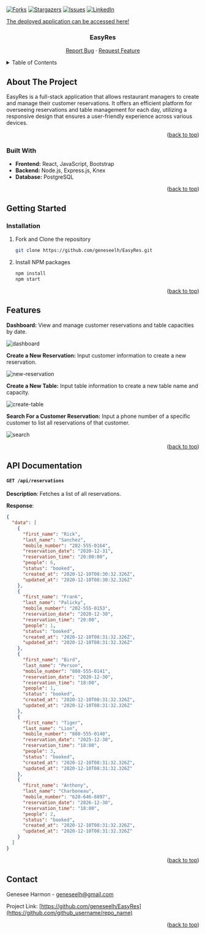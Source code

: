 <a name="readme-top"></a>

[![Forks][forks-shield]][forks-url]
[![Stargazers][stars-shield]][stars-url]
[![Issues][issues-shield]][issues-url]
[![LinkedIn][linkedin-shield]][linkedin-url]

[The deployed application can be accessed here!](https://easyres.onrender.com)

<div align="center">
<h3 align="center">EasyRes</h3>

  <p align="center">
    <a href="https://github.com/geneseelh/restaurant-reservation/issues">Report Bug</a>
    ·
    <a href="https://github.com/geneseelh/restaurant-reservation/issues">Request Feature</a>
  </p>
</div>

<!-- TABLE OF CONTENTS -->
<details>
  <summary>Table of Contents</summary>
  <ol>
    <li>
      <a href="#about-the-project">About The Project</a>
      <ul>
        <li><a href="#built-with">Built With</a></li>
      </ul>
    </li>
    <li>
      <a href="#getting-started">Getting Started</a>
      <ul>
        <li><a href="#installation">Installation</a></li>
      </ul>
    </li>
    <li><a href="#features">Features</a></li>
    <li><a href="#api-documentation">API Documentation</a></li>
    <li><a href="#contact">Contact</a></li>
  </ol>
</details>

## About The Project

EasyRes is a full-stack application that allows restaurant managers to create and manage their customer reservations. It offers an efficient platform for overseeing reservations and table management for each day, utilizing a responsive design that ensures a user-friendly experience across various devices.

<p align="right">(<a href="#readme-top">back to top</a>)</p>

### Built With

- **Frontend:** React, JavaScript, Bootstrap
- **Backend:** Node.js, Express.js, Knex
- **Database:** PostgreSQL

<p align="right">(<a href="#readme-top">back to top</a>)</p>

## Getting Started

### Installation

1. Fork and Clone the repository
   ```sh
   git clone https://github.com/geneseelh/EasyRes.git
   ```
2. Install NPM packages
   ```sh
   npm install
   npm start
   ```
   <p align="right">(<a href="#readme-top">back to top</a>)</p>

## Features

**Dashboard:** View and manage customer reservations and table capacities by date.

<!-- screenshot of dashboard -->

![dashboard](https://github.com/geneseelh/restaurant-reservation/assets/129642269/986531ea-febe-4f2e-b282-3e9dd2431103)

**Create a New Reservation:** Input customer information to create a new reservation.

<!-- screenshot of new reservation form -->

![new-reservation](https://github.com/geneseelh/restaurant-reservation/assets/129642269/e39effb8-2b2e-414c-846d-a4d3456ed6b6)

**Create a New Table:** Input table information to create a new table name and capacity.

<!-- screenshot of new table form -->

![create-table](https://github.com/geneseelh/restaurant-reservation/assets/129642269/906ffc2a-3198-462c-836a-b8a645abf263)

**Search For a Customer Reservation:** Input a phone number of a specific customer to list all reservations of that customer.

<!-- screenshot of search page -->

![search](https://github.com/geneseelh/restaurant-reservation/assets/129642269/096525a8-23c2-42e2-b0cd-47a669c920a5)

<p align="right">(<a href="#readme-top">back to top</a>)</p>

## API Documentation

#### `GET /api/reservations`

**Description**: Fetches a list of all reservations.

**Response**:

```json
{
  "data": [
    {
      "first_name": "Rick",
      "last_name": "Sanchez",
      "mobile_number": "202-555-0164",
      "reservation_date": "2020-12-31",
      "reservation_time": "20:00:00",
      "people": 6,
      "status": "booked",
      "created_at": "2020-12-10T08:30:32.326Z",
      "updated_at": "2020-12-10T08:30:32.326Z"
    },
    {
      "first_name": "Frank",
      "last_name": "Palicky",
      "mobile_number": "202-555-0153",
      "reservation_date": "2020-12-30",
      "reservation_time": "20:00",
      "people": 1,
      "status": "booked",
      "created_at": "2020-12-10T08:31:32.326Z",
      "updated_at": "2020-12-10T08:31:32.326Z"
    },
    {
      "first_name": "Bird",
      "last_name": "Person",
      "mobile_number": "808-555-0141",
      "reservation_date": "2020-12-30",
      "reservation_time": "18:00",
      "people": 1,
      "status": "booked",
      "created_at": "2020-12-10T08:31:32.326Z",
      "updated_at": "2020-12-10T08:31:32.326Z"
    },
    {
      "first_name": "Tiger",
      "last_name": "Lion",
      "mobile_number": "808-555-0140",
      "reservation_date": "2025-12-30",
      "reservation_time": "18:00",
      "people": 3,
      "status": "booked",
      "created_at": "2020-12-10T08:31:32.326Z",
      "updated_at": "2020-12-10T08:31:32.326Z"
    },
    {
      "first_name": "Anthony",
      "last_name": "Charboneau",
      "mobile_number": "620-646-8897",
      "reservation_date": "2026-12-30",
      "reservation_time": "18:00",
      "people": 2,
      "status": "booked",
      "created_at": "2020-12-10T08:31:32.326Z",
      "updated_at": "2020-12-10T08:31:32.326Z"
    }
  ]
}
```

<p align="right">(<a href="#readme-top">back to top</a>)</p>

## Contact

Genesee Harmon - geneseelh@gmail.com

Project Link: [https://github.com/geneseelh/EasyRes](https://github.com/github_username/repo_name)

<p align="right">(<a href="#readme-top">back to top</a>)</p>

<!-- MARKDOWN LINKS & IMAGES -->

[forks-shield]: https://img.shields.io/github/forks/geneseelh/restaurant-reservation.svg?style=for-the-badge
[forks-url]: https://github.com/geneseelh/restaurant-reservation/forks
[stars-shield]: https://img.shields.io/github/stars/geneseelh/restaurant-reservation.svg?style=for-the-badge
[stars-url]: https://github.com/geneseelh/restaurant-reservation/stargazers
[issues-shield]: https://img.shields.io/github/issues/geneseelh/restaurant-reservation.svg?style=for-the-badge
[issues-url]: https://github.com/geneseelh/restaurant-reservation/issues
[linkedin-shield]: https://img.shields.io/badge/-LinkedIn-black.svg?style=for-the-badge&logo=linkedin&colorB=555
[linkedin-url]: https://linkedin.com/in/genesee-harmon
